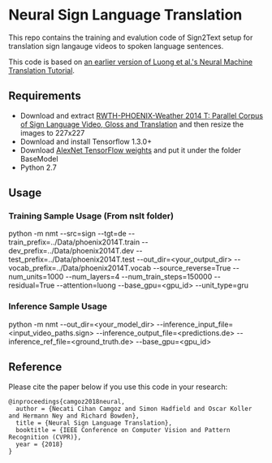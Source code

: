 # Neural Sign Language Translation

This repo contains the training and evalution code of Sign2Text setup for translation sign langauge videos to spoken language sentences. 

This code is based on [an earlier version of Luong et al.'s Neural Machine Translation Tutorial](https://github.com/tensorflow/nmt/tree/tf-1.2). 

## Requirements
* Download and extract [RWTH-PHOENIX-Weather 2014 T: Parallel Corpus of Sign Language Video, Gloss and Translation](https://www-i6.informatik.rwth-aachen.de/~koller/RWTH-PHOENIX-2014-T/) and then resize the images to 227x227
* Download and install Tensorflow 1.3.0+ 
* Download [AlexNet TensorFlow weights](https://www.cs.toronto.edu/~guerzhoy/tf_alexnet/bvlc_alexnet.npy) and put it under the folder BaseModel
* Python 2.7

## Usage

### Training Sample Usage (From nslt folder)
python -m nmt --src=sign --tgt=de --train_prefix=../Data/phoenix2014T.train --dev_prefix=../Data/phoenix2014T.dev --test_prefix=../Data/phoenix2014T.test --out_dir=<your_output_dir> --vocab_prefix=../Data/phoenix2014T.vocab --source_reverse=True --num_units=1000 --num_layers=4 --num_train_steps=150000 --residual=True --attention=luong --base_gpu=<gpu_id> --unit_type=gru 

### Inference Sample Usage

python -m nmt --out_dir=<your_model_dir> --inference_input_file=<input_video_paths.sign> --inference_output_file=<predictions.de> --inference_ref_file=<ground_truth.de> --base_gpu=<gpu_id>


## Reference

Please cite the paper below if you use this code in your research:

    @inproceedings{camgoz2018neural,
      author = {Necati Cihan Camgoz and Simon Hadfield and Oscar Koller and Hermann Ney and Richard Bowden},
      title = {Neural Sign Language Translation},
      booktitle = {IEEE Conference on Computer Vision and Pattern Recognition (CVPR)},
      year = {2018}
    }
